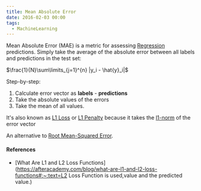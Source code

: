 ```yaml
---
title: Mean Absolute Error
date: 2016-02-03 00:00
tags:
  - MachineLearning
---
```


Mean Absolute Error (MAE) is a metric for assessing [Regression](regression.md) predictions. Simply take the average of the absolute error between all labels and predictions in the test set:

$\frac{1}{N}\sum\limits_{j=1}^{n} |y_i - \hat{y}_i|$

Step-by-step:

1. Calculate error vector as **labels** - **predictions**
2. Take the absolute values of the errors
3. Take the mean of all values.

 It's also known as [L1 Loss](l1-loss.md) or [L1 Penalty](../../../permanent/l1-penalty.md) because it takes the [l1-norm](../../../permanent/l1-norm.md) of the error vector

An alternative to [Root Mean-Squared Error](root-mean-squared-error.md).

#### References

* [What Are L1 and L2 Loss Functions](https://afteracademy.com/blog/what-are-l1-and-l2-loss-functions#:~:text=L2 Loss Function is used,value and the predicted value.)